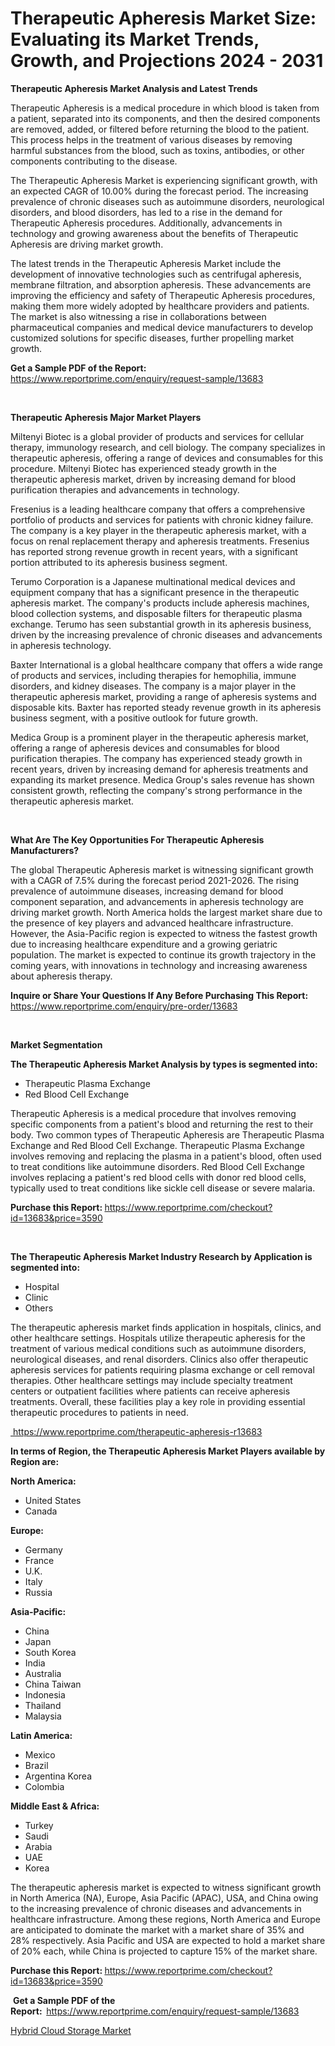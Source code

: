 <p><h1>Therapeutic Apheresis Market Size: Evaluating its Market Trends, Growth, and Projections 2024 - 2031</h1></p><p><strong>Therapeutic Apheresis Market Analysis and Latest Trends</strong></p>
<p><p>Therapeutic Apheresis is a medical procedure in which blood is taken from a patient, separated into its components, and then the desired components are removed, added, or filtered before returning the blood to the patient. This process helps in the treatment of various diseases by removing harmful substances from the blood, such as toxins, antibodies, or other components contributing to the disease.</p><p>The Therapeutic Apheresis Market is experiencing significant growth, with an expected CAGR of 10.00% during the forecast period. The increasing prevalence of chronic diseases such as autoimmune disorders, neurological disorders, and blood disorders, has led to a rise in the demand for Therapeutic Apheresis procedures. Additionally, advancements in technology and growing awareness about the benefits of Therapeutic Apheresis are driving market growth.</p><p>The latest trends in the Therapeutic Apheresis Market include the development of innovative technologies such as centrifugal apheresis, membrane filtration, and absorption apheresis. These advancements are improving the efficiency and safety of Therapeutic Apheresis procedures, making them more widely adopted by healthcare providers and patients. The market is also witnessing a rise in collaborations between pharmaceutical companies and medical device manufacturers to develop customized solutions for specific diseases, further propelling market growth.</p></p>
<p><strong>Get a Sample PDF of the Report:&nbsp;</strong> <a href="https://www.reportprime.com/enquiry/request-sample/13683">https://www.reportprime.com/enquiry/request-sample/13683</a></p>
<p>&nbsp;</p>
<p><strong>Therapeutic Apheresis Major Market Players</strong></p>
<p><p>Miltenyi Biotec is a global provider of products and services for cellular therapy, immunology research, and cell biology. The company specializes in therapeutic apheresis, offering a range of devices and consumables for this procedure. Miltenyi Biotec has experienced steady growth in the therapeutic apheresis market, driven by increasing demand for blood purification therapies and advancements in technology.</p><p>Fresenius is a leading healthcare company that offers a comprehensive portfolio of products and services for patients with chronic kidney failure. The company is a key player in the therapeutic apheresis market, with a focus on renal replacement therapy and apheresis treatments. Fresenius has reported strong revenue growth in recent years, with a significant portion attributed to its apheresis business segment.</p><p>Terumo Corporation is a Japanese multinational medical devices and equipment company that has a significant presence in the therapeutic apheresis market. The company's products include apheresis machines, blood collection systems, and disposable filters for therapeutic plasma exchange. Terumo has seen substantial growth in its apheresis business, driven by the increasing prevalence of chronic diseases and advancements in apheresis technology.</p><p>Baxter International is a global healthcare company that offers a wide range of products and services, including therapies for hemophilia, immune disorders, and kidney diseases. The company is a major player in the therapeutic apheresis market, providing a range of apheresis systems and disposable kits. Baxter has reported steady revenue growth in its apheresis business segment, with a positive outlook for future growth.</p><p>Medica Group is a prominent player in the therapeutic apheresis market, offering a range of apheresis devices and consumables for blood purification therapies. The company has experienced steady growth in recent years, driven by increasing demand for apheresis treatments and expanding its market presence. Medica Group's sales revenue has shown consistent growth, reflecting the company's strong performance in the therapeutic apheresis market.</p></p>
<p>&nbsp;</p>
<p><strong>What Are The Key Opportunities For Therapeutic Apheresis Manufacturers?</strong></p>
<p><p>The global Therapeutic Apheresis market is witnessing significant growth with a CAGR of 7.5% during the forecast period 2021-2026. The rising prevalence of autoimmune diseases, increasing demand for blood component separation, and advancements in apheresis technology are driving market growth. North America holds the largest market share due to the presence of key players and advanced healthcare infrastructure. However, the Asia-Pacific region is expected to witness the fastest growth due to increasing healthcare expenditure and a growing geriatric population. The market is expected to continue its growth trajectory in the coming years, with innovations in technology and increasing awareness about apheresis therapy.</p></p>
<p><strong>Inquire or Share Your Questions If Any Before Purchasing This Report:</strong> <a href="https://www.reportprime.com/enquiry/pre-order/13683">https://www.reportprime.com/enquiry/pre-order/13683</a></p>
<p>&nbsp;</p>
<p><strong>Market Segmentation</strong></p>
<p><strong>The Therapeutic Apheresis Market Analysis by types is segmented into:</strong></p>
<p><ul><li>Therapeutic Plasma Exchange</li><li>Red Blood Cell Exchange</li></ul></p>
<p><p>Therapeutic Apheresis is a medical procedure that involves removing specific components from a patient's blood and returning the rest to their body. Two common types of Therapeutic Apheresis are Therapeutic Plasma Exchange and Red Blood Cell Exchange. Therapeutic Plasma Exchange involves removing and replacing the plasma in a patient's blood, often used to treat conditions like autoimmune disorders. Red Blood Cell Exchange involves replacing a patient's red blood cells with donor red blood cells, typically used to treat conditions like sickle cell disease or severe malaria.</p></p>
<p><strong>Purchase this Report:&nbsp;</strong><a href="https://www.reportprime.com/checkout?id=13683&price=3590">https://www.reportprime.com/checkout?id=13683&price=3590</a></p>
<p>&nbsp;</p>
<p><strong>The Therapeutic Apheresis Market Industry Research by Application is segmented into:</strong></p>
<p><ul><li>Hospital</li><li>Clinic</li><li>Others</li></ul></p>
<p><p>The therapeutic apheresis market finds application in hospitals, clinics, and other healthcare settings. Hospitals utilize therapeutic apheresis for the treatment of various medical conditions such as autoimmune disorders, neurological diseases, and renal disorders. Clinics also offer therapeutic apheresis services for patients requiring plasma exchange or cell removal therapies. Other healthcare settings may include specialty treatment centers or outpatient facilities where patients can receive apheresis treatments. Overall, these facilities play a key role in providing essential therapeutic procedures to patients in need.</p></p>
<p><a href="https://www.reportprime.com/therapeutic-apheresis-r13683">&nbsp;https://www.reportprime.com/therapeutic-apheresis-r13683</a></p>
<p><strong>In terms of Region, the Therapeutic Apheresis Market Players available by Region are:</strong></p>
<p>
    <p> <strong> North America: </strong>
        <ul>
            <li>United States</li>
            <li>Canada</li>
        </ul>
        </p> 
    <p> <strong> Europe: </strong>
        <ul>
            <li>Germany</li>
            <li>France</li>
            <li>U.K.</li>
            <li>Italy</li>
            <li>Russia</li>
        </ul>
        </p> 
    <p> <strong> Asia-Pacific: </strong>
        <ul>
            <li>China</li>
            <li>Japan</li>
            <li>South Korea</li>
            <li>India</li>
            <li>Australia</li>
            <li>China Taiwan</li>
            <li>Indonesia</li>
            <li>Thailand</li>
            <li>Malaysia</li>
        </ul>
        </p> 
    <p> <strong> Latin America: </strong>
        <ul>
            <li>Mexico</li>
            <li>Brazil</li>
            <li>Argentina Korea</li>
            <li>Colombia</li>
        </ul>
        </p> 
    <p> <strong> Middle East & Africa: </strong>
        <ul>
            <li>Turkey</li>
            <li>Saudi</li>
            <li>Arabia</li>
            <li>UAE</li>
            <li>Korea</li>
        </ul>
    </p>
    </p>
<p><p>The therapeutic apheresis market is expected to witness significant growth in North America (NA), Europe, Asia Pacific (APAC), USA, and China owing to the increasing prevalence of chronic diseases and advancements in healthcare infrastructure. Among these regions, North America and Europe are anticipated to dominate the market with a market share of 35% and 28% respectively. Asia Pacific and USA are expected to hold a market share of 20% each, while China is projected to capture 15% of the market share.</p></p>
<p><strong>Purchase this Report: </strong><a href="https://www.reportprime.com/checkout?id=13683&price=3590">https://www.reportprime.com/checkout?id=13683&price=3590</a></p>
<p>&nbsp;<strong>Get a Sample PDF of the Report:&nbsp;&nbsp;</strong><a href="https://www.reportprime.com/enquiry/request-sample/13683">https://www.reportprime.com/enquiry/request-sample/13683</a></p>
<p><strong></strong></p>
<p><p><a href="https://github.com/RichRobinson5/Market-Research-Report-List-5/blob/main/hybrid-cloud-storage-market.md">Hybrid Cloud Storage Market</a></p></p>